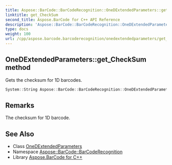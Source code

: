 ```yaml
---
title: Aspose::BarCode::BarCodeRecognition::OneDExtendedParameters::get_CheckSum method
linktitle: get_CheckSum
second_title: Aspose.BarCode for C++ API Reference
description: 'Aspose::BarCode::BarCodeRecognition::OneDExtendedParameters::get_CheckSum method. Gets the checksum for 1D barcodes in C++.'
type: docs
weight: 100
url: /cpp/aspose.barcode.barcoderecognition/onedextendedparameters/get_checksum/
---
```

## OneDExtendedParameters::get_CheckSum method


Gets the checksum for 1D barcodes.

```cpp
System::String Aspose::BarCode::BarCodeRecognition::OneDExtendedParameters::get_CheckSum()
```

## Remarks


The checksum for 1D barcode.
## See Also

* Class [OneDExtendedParameters](../)
* Namespace [Aspose::BarCode::BarCodeRecognition](../../)
* Library [Aspose.BarCode for C++](../../../)
